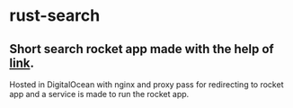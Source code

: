 # rust-search
## Short search rocket app made with the help of [link](https://github.com/fbsamples/rusty-bunny).

Hosted in DigitalOcean with nginx and proxy pass for redirecting to rocket app and a service is made to run the rocket app.

